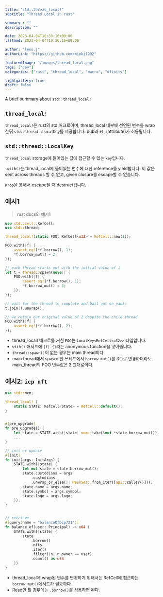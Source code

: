 ```yaml
---
title: "std::thread_local!"
subtitle: "Thread Local in rust"

summary : ""
description: ""

date: 2023-04-04T10:30:16+09:00
lastmod: 2023-04-04T10:30:16+09:00

author: "leoo.j"
authorLink: "https://github.com/minkj1992"

featuredImage: "/images/thread_local.png"
tags: ["dev"]
categories: ["rust", "thread_local", "macro", "dfinity"]

lightgallery: true
draft: false
---
```


A brief summary about `std::thread_local!` 
<!--more-->

## `thread_local!`

`thread_local!`은 rust의 std 매크로이며, thread_local 내부에 선언된 변수를 wrap한뒤  `std::thread::LocalKey`를 제공합니다. pub과 `#[]`(attribute)가 허용됩니다.


## `std::thread::LocalKey`

`thread_local` storage에 들어있는 값에 접근할 수 있는 `key`입니다.

`.with()`는 thread_local에 들어있는 변수에 대한 reference를 yield합니다. 이 값은 sent across threads 할 수 없고, given closure를 escape할 수 없습니다.

`Drop`을 통해서 escape될 때 destruct됩니다.


## 예시1
> rust docs의 예시1


```rust
use std::cell::RefCell;
use std::thread;

thread_local!(static FOO: RefCell<u32> = RefCell::new(1));

FOO.with(|f| {
    assert_eq!(*f.borrow(), 1);
    *f.borrow_mut() = 2;
});

// each thread starts out with the initial value of 1
let t = thread::spawn(move|| {
    FOO.with(|f| {
        assert_eq!(*f.borrow(), 1);
        *f.borrow_mut() = 3;
    });
});

// wait for the thread to complete and bail out on panic
t.join().unwrap();

// we retain our original value of 2 despite the child thread
FOO.with(|f| {
    assert_eq!(*f.borrow(), 2);
});
```

- thread_local! 매크로를 거친 `FOO`는 `LocalKey<RefCell<u32>>` 타입입니다.
- `with()` 매서드에 `|f| {}`라는 anonymous function을 넣어줍니다. 
- `thread::spawn()`이 없는 경우는 main thread이다.
- main thread에서 spawn 한 쓰레드에서 `borrow_mut()`를 3으로 변경하더라도, main_thread의 FOO 변수값은 2 그대로이다.

## 예시2: `icp nft`

```rs
use std::mem;

thread_local! {
    static STATE: RefCell<State> = RefCell::default();
}


#[pre_upgrade]
fn pre_upgrade() {
    let state = STATE.with(|state| mem::take(&mut *state.borrow_mut()));
    ...
}

// init or update 
#[init]
fn init(args: InitArgs) {
    STATE.with(|state| {
        let mut state = state.borrow_mut();
        state.custodians = args
            .custodians
            .unwrap_or_else(|| HashSet::from_iter([api::caller()]));
        state.name = args.name;
        state.symbol = args.symbol;
        state.logo = args.logo;
    });
}


// retrieve
#[query(name = "balanceOfDip721")]
fn balance_of(user: Principal) -> u64 {
    STATE.with(|state| {
        state
            .borrow()
            .nfts
            .iter()
            .filter(|n| n.owner == user)
            .count() as u64
    })
}
```

- thread_local에 wrap된 변수를 변경하기 위해서는 RefCell에 접근하는 `borrow_mut()`메서드가 필요하다.
- Read만 할 경우에는 `.borrow()`를 사용하면 된다.
